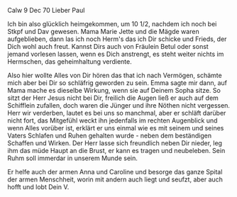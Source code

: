  Calw 9 Dec 70
Lieber Paul

Ich bin also glücklich heimgekommen, um 10 1/2, nachdem ich noch bei Stkpf und Dav gewesen. Mama Marie Jette und die Mägde waren aufgeblieben, dann las ich noch Herm's das ich Dir schicke und Frieds, der Dich wohl auch freut. Kannst Dirs auch von Fräulein Betul oder sonst jemand vorlesen lassen, wenn es Dich anstrengt, es steht weiter nichts im Hermschen, das geheimhaltung verdiente.

Also hier wollte Alles von Dir hören das that ich nach Vermögen, schämte mich aber bei Dir so schläfrig geworden zu sein. Emma sagte mir dann, auf Mama mache es dieselbe Wirkung, wenn sie auf Deinem Sopha sitze. So sitzt der Herr Jesus nicht bei Dir, freilich die Augen ließ er auch auf dem Schifflein zufallen, doch waren die Jünger und ihre Nöthen nicht vergessen. Herr wir verderben, lautet es bei uns so manchmal, aber er schläft darüber nicht fort, das Mitgefühl weckt ihn jedenfalls im rechten Augenblick und wenn Alles vorüber ist, erklärt er uns einmal wie es mit seinem und seines Vaters Schlafen und Ruhen gehalten wurde - neben dem beständigen Schaffen und Wirken. Der Herr lasse sich freundlich neben Dir nieder, leg ihm das müde Haupt an die Brust, er kann es tragen und neubeleben. Sein Ruhm soll immerdar in unserem Munde sein.

Er helfe auch der armen Anna und Caroline und besorge das ganze Spital der armen Menschheit, worin mit andern auch liegt und seufzt, aber auch hofft und lobt
 Dein V.
